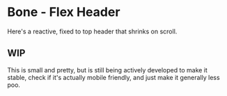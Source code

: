 # Bone - Flex Header

Here's a reactive, fixed to top header that shrinks on scroll.

## WIP

This is small and pretty, but is still being actively developed to make it
stable, check if it's actually mobile friendly, and just make it generally less
poo.
